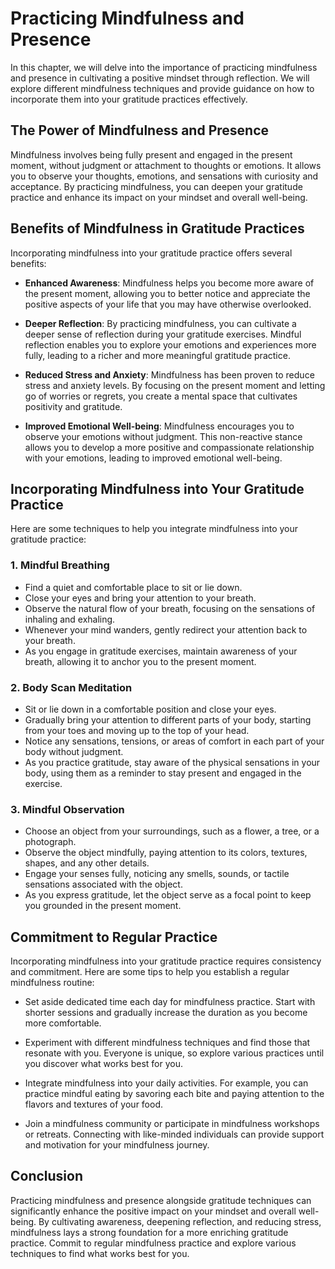 Practicing Mindfulness and Presence
==============================================

In this chapter, we will delve into the importance of practicing mindfulness and presence in cultivating a positive mindset through reflection. We will explore different mindfulness techniques and provide guidance on how to incorporate them into your gratitude practices effectively.

The Power of Mindfulness and Presence
-------------------------------------

Mindfulness involves being fully present and engaged in the present moment, without judgment or attachment to thoughts or emotions. It allows you to observe your thoughts, emotions, and sensations with curiosity and acceptance. By practicing mindfulness, you can deepen your gratitude practice and enhance its impact on your mindset and overall well-being.

**Benefits of Mindfulness in Gratitude Practices**
--------------------------------------------------

Incorporating mindfulness into your gratitude practice offers several benefits:

* **Enhanced Awareness**: Mindfulness helps you become more aware of the present moment, allowing you to better notice and appreciate the positive aspects of your life that you may have otherwise overlooked.

* **Deeper Reflection**: By practicing mindfulness, you can cultivate a deeper sense of reflection during your gratitude exercises. Mindful reflection enables you to explore your emotions and experiences more fully, leading to a richer and more meaningful gratitude practice.

* **Reduced Stress and Anxiety**: Mindfulness has been proven to reduce stress and anxiety levels. By focusing on the present moment and letting go of worries or regrets, you create a mental space that cultivates positivity and gratitude.

* **Improved Emotional Well-being**: Mindfulness encourages you to observe your emotions without judgment. This non-reactive stance allows you to develop a more positive and compassionate relationship with your emotions, leading to improved emotional well-being.

**Incorporating Mindfulness into Your Gratitude Practice**
----------------------------------------------------------

Here are some techniques to help you integrate mindfulness into your gratitude practice:

### 1. Mindful Breathing

* Find a quiet and comfortable place to sit or lie down.
* Close your eyes and bring your attention to your breath.
* Observe the natural flow of your breath, focusing on the sensations of inhaling and exhaling.
* Whenever your mind wanders, gently redirect your attention back to your breath.
* As you engage in gratitude exercises, maintain awareness of your breath, allowing it to anchor you to the present moment.

### 2. Body Scan Meditation

* Sit or lie down in a comfortable position and close your eyes.
* Gradually bring your attention to different parts of your body, starting from your toes and moving up to the top of your head.
* Notice any sensations, tensions, or areas of comfort in each part of your body without judgment.
* As you practice gratitude, stay aware of the physical sensations in your body, using them as a reminder to stay present and engaged in the exercise.

### 3. Mindful Observation

* Choose an object from your surroundings, such as a flower, a tree, or a photograph.
* Observe the object mindfully, paying attention to its colors, textures, shapes, and any other details.
* Engage your senses fully, noticing any smells, sounds, or tactile sensations associated with the object.
* As you express gratitude, let the object serve as a focal point to keep you grounded in the present moment.

**Commitment to Regular Practice**
----------------------------------

Incorporating mindfulness into your gratitude practice requires consistency and commitment. Here are some tips to help you establish a regular mindfulness routine:

* Set aside dedicated time each day for mindfulness practice. Start with shorter sessions and gradually increase the duration as you become more comfortable.

* Experiment with different mindfulness techniques and find those that resonate with you. Everyone is unique, so explore various practices until you discover what works best for you.

* Integrate mindfulness into your daily activities. For example, you can practice mindful eating by savoring each bite and paying attention to the flavors and textures of your food.

* Join a mindfulness community or participate in mindfulness workshops or retreats. Connecting with like-minded individuals can provide support and motivation for your mindfulness journey.

**Conclusion**
--------------

Practicing mindfulness and presence alongside gratitude techniques can significantly enhance the positive impact on your mindset and overall well-being. By cultivating awareness, deepening reflection, and reducing stress, mindfulness lays a strong foundation for a more enriching gratitude practice. Commit to regular mindfulness practice and explore various techniques to find what works best for you.
